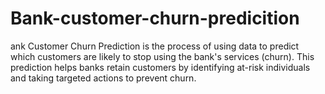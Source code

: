 # Bank-customer-churn-predicition
ank Customer Churn Prediction is the process of using data to predict which customers are likely to stop using the bank's services (churn). This prediction helps banks retain customers by identifying at-risk individuals and taking targeted actions to prevent churn.
